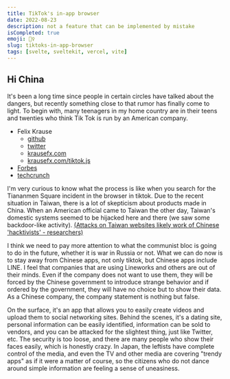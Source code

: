 ```yaml
---
title: TikTok's in-app browser
date: 2022-08-23
description: not a feature that can be implemented by mistake
isCompleted: true
emoji: 👯‍♀️
slug: tiktoks-in-app-browser
tags: [svelte, sveltekit, vercel, vite]
---
```


## Hi China
It's been a long time since people in certain circles have talked about the dangers, but recently something close to that rumor has finally come to light.
To begin with, many teenagers in my home country are in their teens and twenties who think Tik Tok is run by an American company.

- Felix Krause
  - [github](https://github.com/KrauseFx)
  - [twitter](https://twitter.com/felixkrause)
  - [krausefx.com](https://krausefx.com/blog/announcing-inappbrowsercom-see-what-javascript-commands-get-executed-in-an-in-app-browser)
  - [krausefx.com/tiktok.js](https://krausefx.com/assets/posts/inappbrowser/app_js/tiktok.js)
- [Forbes](https://www.forbes.com/sites/richardnieva/2022/08/18/tiktok-in-app-browser-research/?sh=3fc489b27c55)
- [techcrunch](https://techcrunch.com/2022/08/19/tiktok-fb-in-app-browser-tracking-analysis/)

I'm very curious to know what the process is like when you search for the Tiananmen Square incident in the browser in tiktok.
Due to the recent situation in Taiwan, there is a lot of skepticism about products made in China.
When an American official came to Taiwan the other day, Taiwan's domestic systems seemed to be hijacked here and there (we saw some backdoor-like activity). [(Attacks on Taiwan websites likely work of Chinese 'hacktivists' - researchers)](https://www.reuters.com/world/attacks-taiwan-websites-likely-work-chinese-hacktivists-researchers-2022-08-02/)

I think we need to pay more attention to what the communist bloc is going to do in the future, whether it is war in Russia or not. What we can do now is to stay away from Chinese apps, not only tiktok, but Chinese apps include LINE. I feel that companies that are using Lineworks and others are out of their minds. Even if the company does not want to use them, they will be forced by the Chinese government to introduce strange behavior and if ordered by the government, they will have no choice but to show their data.
As a Chinese company, the company statement is nothing but false.

On the surface, it's an app that allows you to easily create videos and upload them to social networking sites.
Behind the scenes, it's a dating site, personal information can be easily identified, information can be sold to vendors, and you can be attacked for the slightest thing, just like Twitter, etc.
The security is too loose, and there are many people who show their faces easily, which is honestly crazy.
In Japan, the leftists have complete control of the media, and even the TV and other media are covering "trendy apps" as if it were a matter of course, so the citizens who do not dance around simple information are feeling a sense of uneasiness.